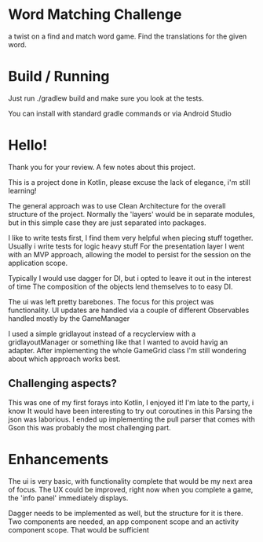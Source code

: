 # Word Matching Challenge
a twist on a find and match word game. Find the translations for the given word. 

# Build / Running
Just run ./gradlew build and make sure you look at the tests.

You can install with standard gradle commands or via Android Studio

# Hello!
Thank you for your review. 
A few notes about this project.

This is a project done in Kotlin, please excuse the lack of elegance, i'm still learning!

The general approach was to use Clean Architecture for the overall structure of the project.
Normally the 'layers' would be in separate modules, but in this simple case they are just separated into packages.

I like to write tests first, I find them very helpful when piecing stuff together.
Usually i write tests for logic heavy stuff
For the presentation layer I went with an MVP approach, allowing the model to persist for the session on the application scope.


Typically I would use dagger for DI, but i opted to leave it out in the interest of time 
The composition of the objects lend themselves to to easy DI.

The ui was left pretty barebones. The focus for this project was functionality.
UI updates are handled via a couple of different Observables handled mostly by the GameManager

I used a simple gridlayout instead of a recyclerview with a gridlayoutManager or something like that
I wanted to avoid havig an adapter. After implementing the whole GameGrid class I'm still wondering
about which approach works best. 

## Challenging aspects?
This was one of my first forays into Kotlin, I enjoyed it! I'm late to the party, i know
It would have been interesting to try out coroutines in this
Parsing the json was laborious. I ended up implementing the pull parser that comes with Gson
this was probably the most challenging part. 

# Enhancements
The ui is very basic, with functionality complete that would be my next area of focus.
The UX could be improved, right now when you complete a game, the 'info panel'
immediately displays.

Dagger needs to be implemented as well, but the structure for it is there.
Two components are needed, an app component scope and an activity component scope.
That would be sufficient



